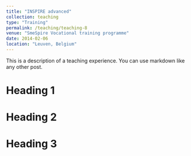 ```yaml
---
title: "INSPIRE advanced"
collection: teaching
type: "Training"
permalink: /teaching/teaching-8
venue: "SmeSpire Vocational training programme"
date: 2014-02-06
location: "Leuven, Belgium"
---
```


This is a description of a teaching experience. You can use markdown like any other post.

Heading 1
======

Heading 2
======

Heading 3
======
